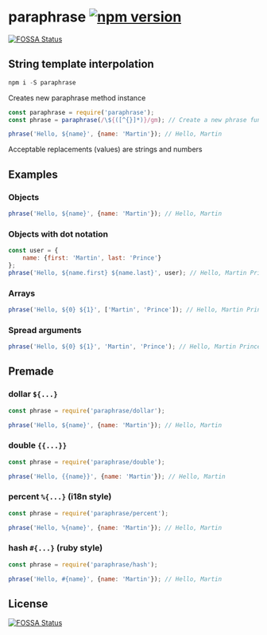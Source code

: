 # paraphrase [![npm version](https://img.shields.io/npm/v/paraphrase.svg)](https://www.npmjs.com/package/paraphrase)
[![FOSSA Status](https://app.fossa.io/api/projects/git%2Bgithub.com%2Fomrilotan%2Fparaphrase.svg?type=shield)](https://app.fossa.io/projects/git%2Bgithub.com%2Fomrilotan%2Fparaphrase?ref=badge_shield)

## String template interpolation

```js
npm i -S paraphrase
```

Creates new paraphrase method instance

```js
const paraphrase = require('paraphrase');
const phrase = paraphrase(/\${([^{}]*)}/gm); // Create a new phrase function using a RegExp match

phrase('Hello, ${name}', {name: 'Martin'}); // Hello, Martin
```

Acceptable replacements (values) are strings and numbers

## Examples
### Objects

```js
phrase('Hello, ${name}', {name: 'Martin'}); // Hello, Martin
```

### Objects with dot notation

```js
const user = {
    name: {first: 'Martin', last: 'Prince'}
};
phrase('Hello, ${name.first} ${name.last}', user); // Hello, Martin Prince
```

### Arrays

```js
phrase('Hello, ${0} ${1}', ['Martin', 'Prince']); // Hello, Martin Prince
```

### Spread arguments

```js
phrase('Hello, ${0} ${1}', 'Martin', 'Prince'); // Hello, Martin Prince
```


## Premade

### dollar `${...}`
```js
const phrase = require('paraphrase/dollar');

phrase('Hello, ${name}', {name: 'Martin'}); // Hello, Martin
```

### double `{{...}}`
```js
const phrase = require('paraphrase/double');

phrase('Hello, {{name}}', {name: 'Martin'}); // Hello, Martin
```

### percent `%{...}` (i18n style)
```js
const phrase = require('paraphrase/percent');

phrase('Hello, %{name}', {name: 'Martin'}); // Hello, Martin
```

### hash `#{...}` (ruby style)
```js
const phrase = require('paraphrase/hash');

phrase('Hello, #{name}', {name: 'Martin'}); // Hello, Martin
```


## License
[![FOSSA Status](https://app.fossa.io/api/projects/git%2Bgithub.com%2Fomrilotan%2Fparaphrase.svg?type=large)](https://app.fossa.io/projects/git%2Bgithub.com%2Fomrilotan%2Fparaphrase?ref=badge_large)